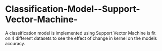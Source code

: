 # Classification-Model--Support-Vector-Machine-
A classification model is implemented using Support Vector Machine is fit on 4 different datasets to see the effect of change in kernel on the models accuracy.
